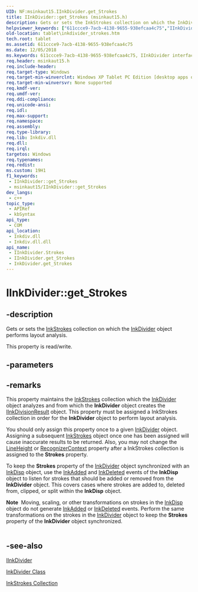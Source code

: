 ```yaml
---
UID: NF:msinkaut15.IInkDivider.get_Strokes
title: IInkDivider::get_Strokes (msinkaut15.h)
description: Gets or sets the InkStrokes collection on which the InkDivider object performs layout analysis.
helpviewer_keywords: ["611ccce9-7acb-4138-9655-938efcaa4c75","IInkDivider interface [Tablet PC]","Strokes property","IInkDivider.Strokes","IInkDivider.get_Strokes","IInkDivider::Strokes","IInkDivider::get_Strokes","IInkDivider::putref_Strokes","InkDivider.get_Strokes","Strokes property [Tablet PC]","Strokes property [Tablet PC]","IInkDivider interface","get_Strokes","msinkaut15/IInkDivider::Strokes","msinkaut15/IInkDivider::get_Strokes","msinkaut15/IInkDivider::putref_Strokes","tablet.inkdivider_strokes"]
old-location: tablet\inkdivider_strokes.htm
tech.root: tablet
ms.assetid: 611ccce9-7acb-4138-9655-938efcaa4c75
ms.date: 12/05/2018
ms.keywords: 611ccce9-7acb-4138-9655-938efcaa4c75, IInkDivider interface [Tablet PC],Strokes property, IInkDivider.Strokes, IInkDivider.get_Strokes, IInkDivider::Strokes, IInkDivider::get_Strokes, IInkDivider::putref_Strokes, InkDivider.get_Strokes, Strokes property [Tablet PC], Strokes property [Tablet PC],IInkDivider interface, get_Strokes, msinkaut15/IInkDivider::Strokes, msinkaut15/IInkDivider::get_Strokes, msinkaut15/IInkDivider::putref_Strokes, tablet.inkdivider_strokes
req.header: msinkaut15.h
req.include-header: 
req.target-type: Windows
req.target-min-winverclnt: Windows XP Tablet PC Edition [desktop apps only]
req.target-min-winversvr: None supported
req.kmdf-ver: 
req.umdf-ver: 
req.ddi-compliance: 
req.unicode-ansi: 
req.idl: 
req.max-support: 
req.namespace: 
req.assembly: 
req.type-library: 
req.lib: Inkdiv.dll
req.dll: 
req.irql: 
targetos: Windows
req.typenames: 
req.redist: 
ms.custom: 19H1
f1_keywords:
 - IInkDivider::get_Strokes
 - msinkaut15/IInkDivider::get_Strokes
dev_langs:
 - c++
topic_type:
 - APIRef
 - kbSyntax
api_type:
 - COM
api_location:
 - Inkdiv.dll
 - Inkdiv.dll.dll
api_name:
 - IInkDivider.Strokes
 - IInkDivider.get_Strokes
 - InkDivider.get_Strokes
---
```


# IInkDivider::get_Strokes


## -description

Gets or sets the <a href="/previous-versions/windows/desktop/legacy/ms703293(v=vs.85)">InkStrokes</a> collection on which the <a href="/windows/desktop/tablet/inkdivider-class">InkDivider</a> object performs layout analysis.



This property is read/write.

## -parameters

## -remarks

This property maintains the <a href="/previous-versions/windows/desktop/legacy/ms703293(v=vs.85)">InkStrokes</a> collection which the <a href="/windows/desktop/tablet/inkdivider-class">InkDivider</a> object analyzes and from which the <b>InkDivider</b> object creates the <a href="/windows/desktop/api/msinkaut15/nn-msinkaut15-iinkdivisionresult">IInkDivisionResult</a> object. This property must be assigned a InkStrokes collection in order for the <b>InkDivider</b> object to perform layout analysis.

You should only assign this property once to a given <a href="/windows/desktop/tablet/inkdivider-class">InkDivider</a> object. Assigning a subsequent <a href="/previous-versions/windows/desktop/legacy/ms703293(v=vs.85)">InkStrokes</a> object once one has been assigned will cause inaccurate results to be returned. Also, you may not change the <a href="/windows/desktop/api/msinkaut15/nf-msinkaut15-iinkdivider-get_lineheight">LineHeight</a> or <a href="/windows/desktop/api/msinkaut15/nf-msinkaut15-iinkdivider-get_recognizercontext">RecognizerContext</a> property after a InkStrokes collection is assigned to the <b>Strokes</b> property.

To keep the <b>Strokes</b> property of the <a href="/windows/desktop/tablet/inkdivider-class">InkDivider</a> object synchronized with an <a href="/windows/desktop/tablet/inkdisp-class">InkDisp</a> object, use the <a href="/windows/desktop/tablet/inkdisp-inkadded">InkAdded</a> and <a href="/windows/desktop/tablet/inkdisp-inkdeleted">InkDeleted</a> events of the <b>InkDisp</b> object to listen for strokes that should be added or removed from the <b>InkDivider</b> object. This covers cases where strokes are added to, deleted from, clipped, or split within the <b>InkDisp</b> object.

<div class="alert"><b>Note</b>  Moving, scaling, or other transformations on strokes in the <a href="/windows/desktop/tablet/inkdisp-class">InkDisp</a> object do not generate <a href="/windows/desktop/tablet/inkdisp-inkadded">InkAdded</a> or <a href="/windows/desktop/tablet/inkdisp-inkdeleted">InkDeleted</a> events. Perform the same transformations on the strokes in the <a href="/windows/desktop/tablet/inkdivider-class">InkDivider</a> object to keep the <b>Strokes</b> property of the <b>InkDivider</b> object synchronized.</div>
<div> </div>

## -see-also

<a href="https://msdn.microsoft.com/en-us/library/Mt847144(v=VS.85).aspx">IInkDivider</a>



<a href="/windows/desktop/tablet/inkdivider-class">InkDivider Class</a>



<a href="/previous-versions/windows/desktop/legacy/ms703293(v=vs.85)">InkStrokes Collection</a>